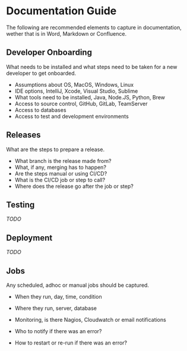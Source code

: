 Documentation Guide
===================

The following are recommended elements to capture in documentation, wether that is in Word, Markdown or Confluence.


Developer Onboarding
--------------------

What needs to be installed and what steps need to be taken for a new developer to get onboarded.

- Assumptions about OS, MacOS, Windows, Linux
- IDE options, IntelliJ, Xcode, Visual Studio, Sublime
- What tools need to be installed, Java, Node.JS, Python, Brew
- Access to source control, GitHub, GitLab, TeamServer
- Access to databases
- Access to test and development environments


Releases
--------

What are the steps to prepare a release.

- What branch is the release made from?
- What, if any, merging has to happen?
- Are the steps manual or using CI/CD?
- What is the CI/CD job or step to call?
- Where does the release go after the job or step?


Testing
-------

*TODO*


Deployment
----------

*TODO*


Jobs
----

Any scheduled, adhoc or manual jobs should be captured.

- When they run, day, time, condition
- Where they run, server, database
- Monitoring, is there Nagios, Cloudwatch or email notifications

- Who to notify if there was an error?
- How to restart or re-run if there was an error?

